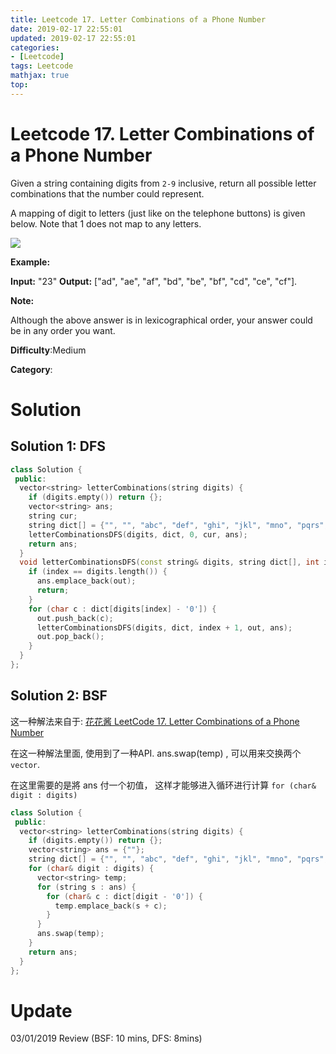 ```yaml
---
title: Leetcode 17. Letter Combinations of a Phone Number
date: 2019-02-17 22:55:01
updated: 2019-02-17 22:55:01
categories: 
- [Leetcode]
tags: Leetcode
mathjax: true
top:
---
```


# Leetcode 17. Letter Combinations of a Phone Number

Given a string containing digits from  `2-9`  inclusive, return all possible letter combinations that the number could represent.

A mapping of digit to letters (just like on the telephone buttons) is given below. Note that 1 does not map to any letters.

![](http://upload.wikimedia.org/wikipedia/commons/thumb/7/73/Telephone-keypad2.svg/200px-Telephone-keypad2.svg.png)

**Example:**

**Input:** "23"
**Output:** ["ad", "ae", "af", "bd", "be", "bf", "cd", "ce", "cf"].

**Note:**

Although the above answer is in lexicographical order, your answer could be in any order you want.

**Difficulty**:Medium

**Category**:

<!-- more -->

# Solution

## Solution 1: DFS

```cpp
class Solution {
 public:
  vector<string> letterCombinations(string digits) {
    if (digits.empty()) return {};
    vector<string> ans;
    string cur;
    string dict[] = {"", "", "abc", "def", "ghi", "jkl", "mno", "pqrs", "tuv", "wxyz"};
    letterCombinationsDFS(digits, dict, 0, cur, ans);
    return ans;
  }
  void letterCombinationsDFS(const string& digits, string dict[], int index, string& out, vector<string>& ans) {
    if (index == digits.length()) {
      ans.emplace_back(out);
      return;
    }
    for (char c : dict[digits[index] - '0']) {
      out.push_back(c);
      letterCombinationsDFS(digits, dict, index + 1, out, ans);
      out.pop_back();
    }
  }
};
```

## Solution 2: BSF

这一种解法来自于: [花花酱 LeetCode 17. Letter Combinations of a Phone Number](http://zxi.mytechroad.com/blog/searching/leetcode-17-letter-combinations-of-a-phone-number/)

在这一种解法里面, 使用到了一种API. ans.swap(temp) , 可以用来交换两个 `vector`.

在这里需要的是將 ans 付一个初值， 这样才能够进入循环进行计算 `for (char& digit : digits)`

```cpp
class Solution {
 public:
  vector<string> letterCombinations(string digits) {
    if (digits.empty()) return {};
    vector<string> ans = {""};
    string dict[] = {"", "", "abc", "def", "ghi", "jkl", "mno", "pqrs", "tuv", "wxyz"};
    for (char& digit : digits) {
      vector<string> temp;
      for (string s : ans) {
        for (char& c : dict[digit - '0']) {
          temp.emplace_back(s + c);
        }
      }
      ans.swap(temp);
    }
    return ans;
  }
};
```

# Update

03/01/2019 Review (BSF: 10 mins, DFS: 8mins)